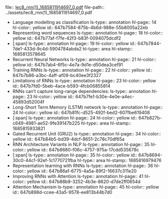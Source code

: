 file:: [lec8_rnn(1)_1685811914697_0.pdf](../assets/lec8_rnn(1)_1685811914697_0.pdf)
file-path:: ../assets/lec8_rnn(1)_1685811914697_0.pdf

- Language modelling as classification
  ls-type:: annotation
  hl-page:: 14
  hl-color:: yellow
  id:: 647b7584-875b-4b6d-988e-55b8005a22eb
- Representing word sequences
  ls-type:: annotation
  hl-page:: 18
  hl-color:: yellow
  id:: 647b77af-f7fe-42f3-b83f-0094075dcdf2
- [:span]
  ls-type:: annotation
  hl-page:: 19
  hl-color:: yellow
  id:: 647b7844-7de1-433d-9c4d-5904784abda2
  hl-type:: area
  hl-stamp:: 1685813578645
- Recurrent Neural Networks
  ls-type:: annotation
  hl-page:: 21
  hl-color:: yellow
  id:: 647b7ab4-6f5c-4e7a-9d1e-d50dea3cef91
- Training RNNs
  ls-type:: annotation
  hl-page:: 22
  hl-color:: yellow
  id:: 647b7b86-a3bc-4aff-af09-bc40ee3f2327
- Limitations of RNNs
  ls-type:: annotation
  hl-page:: 23
  hl-color:: yellow
  id:: 647b7fd0-5beb-4ace-b593-4fcb06855814
- RNNs can’t capture long-range dependencies:
  ls-type:: annotation
  hl-page:: 23
  hl-color:: yellow
  id:: 647b7fe1-b30e-4e0e-a4ec-45893d52004f
- Long-Short Term Memory (LSTM) network
  ls-type:: annotation
  hl-page:: 24
  hl-color:: yellow
  id:: 647b81fc-d525-492f-bed2-607fbe619408
- [:span]
  ls-type:: annotation
  hl-page:: 24
  hl-color:: yellow
  id:: 647b827b-c649-4981-ae52-9fe39147b225
  hl-type:: area
  hl-stamp:: 1685815933821
- Gated Recurrent Unit (GRU2)
  ls-type:: annotation
  hl-page:: 34
  hl-color:: yellow
  id:: 647b84b5-bd39-4dcf-8651-2c78c70df65a
- RNN Architecture Variants in NLP
  ls-type:: annotation
  hl-page:: 35
  hl-color:: yellow
  id:: 647b8680-f06c-4757-975a-17cdd535678c
- [:span]
  ls-type:: annotation
  hl-page:: 35
  hl-color:: yellow
  id:: 647b8694-30c0-44c1-92ef-1c1770721fba
  hl-type:: area
  hl-stamp:: 1685816979476
- Representation learning with RNNs
  ls-type:: annotation
  hl-page:: 36
  hl-color:: yellow
  id:: 647b86af-6775-4a5a-89f2-16637c311e20
- Improving RNNs with Attention
  ls-type:: annotation
  hl-page:: 41
  hl-color:: yellow
  id:: 647b88b8-3252-4b3e-8620-d7de2ff0654d
- Attention Mechanism
  ls-type:: annotation
  hl-page:: 45
  hl-color:: yellow
  id:: 647b898d-ccee-43a5-9578-ee813b44b7d0